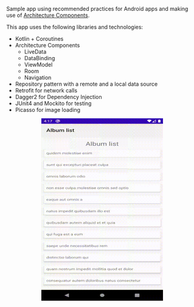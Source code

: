 Sample app using recommended practices for Android apps and making use of [Architecture Components](https://developer.android.com/topic/libraries/architecture/).

This app uses the following libraries and technologies:

- Kotlin + Coroutines
- Architecture Components
  - LiveData
  - DataBinding
  - ViewModel
  - Room
  - Navigation
- Repository pattern with a remote and a local data source
- Retrofit for network calls
- Dagger2 for Dependency Injection
- JUnit4 and Mockito for testing
- Picasso for image loading

<p align="center">
  <img src="./demo.gif">
</p>
